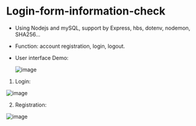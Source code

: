 # Login-form-information-check

* Using Nodejs and mySQL, support by Express, hbs, dotenv,  nodemon, SHA256...

- Function: account registration, login, logout. 

* User interface Demo:

  ![image](https://user-images.githubusercontent.com/47194241/209931720-892a1145-f3dd-4806-88c4-5f383ad7d6d0.png)

1. Login: 

  ![image](https://user-images.githubusercontent.com/47194241/209931839-48e3f1d8-c3e6-4a72-9c5c-f347356ad5a9.png)

2. Registration:

  ![image](https://user-images.githubusercontent.com/47194241/209931933-06c7e60b-608b-44c1-9a8b-35ccb4c7933b.png)


